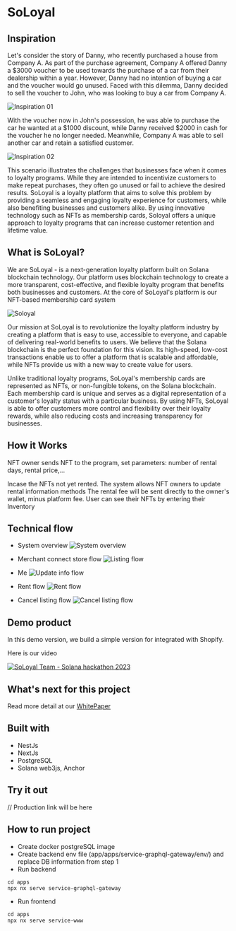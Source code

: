 # SoLoyal

## Inspiration

Let's consider the story of Danny, who recently purchased a house from Company A. As part of the purchase agreement, Company A offered Danny a $3000 voucher to be used towards the purchase of a car from their dealership within a year. However, Danny had no intention of buying a car and the voucher would go unused. Faced with this dilemma, Danny decided to sell the voucher to John, who was looking to buy a car from Company A.

![Inspiration 01](./assets/images/inspiration-01.jpeg)

With the voucher now in John's possession, he was able to purchase the car he wanted at a $1000 discount, while Danny received $2000 in cash for the voucher he no longer needed. Meanwhile, Company A was able to sell another car and retain a satisfied customer.

![Inspiration 02](./assets/images/inspiration-02.jpeg)

This scenario illustrates the challenges that businesses face when it comes to loyalty programs. While they are intended to incentivize customers to make repeat purchases, they often go unused or fail to achieve the desired results. SoLoyal is a loyalty platform that aims to solve this problem by providing a seamless and engaging loyalty experience for customers, while also benefiting businesses and customers alike. By using innovative technology such as NFTs as membership cards, Soloyal offers a unique approach to loyalty programs that can increase customer retention and lifetime value.

## What is SoLoyal?
We are SoLoyal - is a next-generation loyalty platform built on Solana blockchain technology. Our platform uses blockchain technology to create a more transparent, cost-effective, and flexible loyalty program that benefits both businesses and customers. At the core of SoLoyal's platform is our NFT-based membership card system

![Soloyal](./assets/images/soloyal-bg.png)

Our mission at SoLoyal is to revolutionize the loyalty platform industry by creating a platform that is easy to use, accessible to everyone, and capable of delivering real-world benefits to users. We believe that the Solana blockchain is the perfect foundation for this vision. Its high-speed, low-cost transactions enable us to offer a platform that is scalable and affordable, while NFTs provide us with a new way to create value for users.

Unlike traditional loyalty programs, SoLoyal's membership cards are represented as NFTs, or non-fungible tokens, on the Solana blockchain. Each membership card is unique and serves as a digital representation of a customer's loyalty status with a particular business. By using NFTs, SoLoyal is able to offer customers more control and flexibility over their loyalty rewards, while also reducing costs and increasing transparency for businesses.

## How it Works
NFT owner sends NFT to the program, set parameters: number of rental days, rental price,...

Incase the NFTs not yet rented. The system allows NFT owners to update rental information methods
The rental fee will be sent directly to the owner's wallet, minus platform fee. User can see their NFTs by entering their Inventory

## Technical flow
- System overview
![System overview](assets/flow-charts/000-system-overview.drawio.png)

- Merchant connect store flow
![Listing flow](assets/flow-charts/001-listing-flow.drawio.png)

- Me
![Update info flow](assets/flow-charts/002-update-info-flow.drawio.png)

- Rent flow
![Rent flow](assets/flow-charts/003-rent-flow.drawio.png)

- Cancel listing flow
![Cancel listing flow](assets/flow-charts/004-cancel-listing-flow.drawio.png)


## Demo product
In this demo version, we build a simple version for integrated with Shopify.

Here is our video

[![SoLoyal Team - Solana hackathon 2023](assets/images/soloyal-bg.png)](https://www.youtube.com/playlist?list=PLKBnRuL2atAl3VzgdxpotEBLdNDKoZwWj)


## What's next for this project
Read more detail at our [WhitePaper](https://soloyal.gitbook.io/whitepaper/4.-roadmap)


## Built with
- NestJs
- NextJs
- PostgreSQL
- Solana web3js, Anchor

## Try it out
// Production link will be here

## How to run project
- Create docker postgreSQL image
- Create backend env file (app/apps/service-graphql-gateway/env/) and replace DB information from step 1
- Run backend
```
cd apps
npx nx serve service-graphql-gateway
```
- Run frontend
```
cd apps
npx nx serve service-www
```